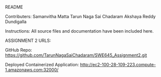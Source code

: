 README

Contributers:
Samanvitha Matta
Tarun Naga Sai Chadaram
Akshaya Reddy Dundigalla

Instructions:
All source files and documentation have been included here.

ASSIGNMENT 2 URLS:

GitHub Repo: https://github.com/TarunNagaSaiChadaram/SWE645_Assignment2.git

Deployed Containerized Application: http://ec2-100-28-109-223.compute-1.amazonaws.com:32000/

